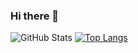 ### Hi there 👋

<!--
**annapoorna-a-k/annapoorna-a-k** is a ✨ _special_ ✨ repository because its `README.md` (this file) appears on your GitHub profile.

Here are some ideas to get you started:

- 🔭 I’m currently working on ...
- 🌱 I’m currently learning ...
- 👯 I’m looking to collaborate on ...
- 🤔 I’m looking for help with ...
- 💬 Ask me about ...
- 📫 How to reach me: ...
- 😄 Pronouns: ...
- ⚡ Fun fact: ...
-->
![GitHub Stats](https://github-readme-stats.vercel.app/api?username=annapoorna-a-k&theme=dark)
[![Top Langs](https://github-readme-stats.vercel.app/api/top-langs/?username=annapoorna-a-k)](https://github.com/annapoorna-a-k/github-readme-stats)
